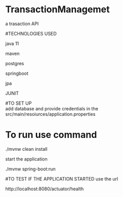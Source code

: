 # TransactionManagemet

a   trasaction API

#TECHNOLOGIES USED 


java 11 


maven 


postgres


springboot


jpa  


JUNIT 



#TO SET UP  
 add database and provide credentials in the src/main/resoiurces/application.properties

 # To run use command 
 
./mvnw clean install    

start the application 


./mvnw spring-boot:run



#TO TEST IF THE APPLICATION STARTED use the url


http://localhost:8080/actuator/health 



